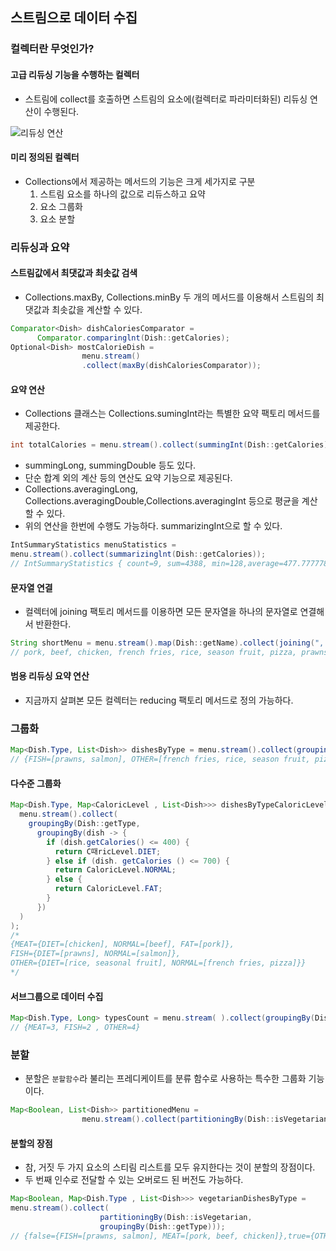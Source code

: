 스트림으로 데이터 수집
----------------------

### 컬렉터란 무엇인가?

#### 고급 리듀싱 기능을 수행하는 컬렉터

-	스트림에 collect를 호출하면 스트림의 요소에(컬렉터로 파라미터화된) 리듀싱 연산이 수행된다.

![리듀싱 연산](http://drive.google.com/uc?export=view&id=0ByLqiEM75qEzUlV3ajNHRDNvbEE)

#### 미리 정의된 컬렉터

-	Collections에서 제공하는 메서드의 기능은 크게 세가지로 구분
	1.	스트림 요소를 하나의 값으로 리듀스하고 요약
	2.	요소 그룹화
	3.	요소 분할

### 리듀싱과 요약

#### 스트림값에서 최댓값과 최솟값 검색

-	Collections.maxBy, Collections.minBy 두 개의 메서드를 이용해서 스트림의 최댓값과 최솟값을 계산할 수 있다.

```java
Comparator<Dish> dishCaloriesComparator =
      Comparator.comparinglnt(Dish::getCalories);
Optional<Dish> mostCalorieDish =
                menu.stream()
                .collect(maxBy(dishCaloriesComparator));
```

#### 요약 연산

-	Collections 클래스는 Collections.sumingInt라는 특별한 요약 팩토리 메서드를 제공한다.

```java
int totalCalories = menu.stream().collect(summingInt(Dish::getCalories));
```

-	summingLong, summingDouble 등도 있다.
-	단순 합계 외의 계산 등의 연산도 요약 기능으로 제공된다.
-	Collections.averagingLong, Collections.averagingDouble,Collections.averagingInt 등으로 평균을 계산할 수 있다.
-	위의 연산을 한번에 수행도 가능하다. summarizingInt으로 할 수 있다.

```java
IntSummaryStatistics menuStatistics =
menu.stream().collect(summarizinglnt(Dish::getCalories));
// IntSummaryStatistics { count=9, sum=4388, min=128,average=477.777778, max=888 }
```

#### 문자열 연결

-	컬렉터에 joining 팩토리 메서드를 이용하면 모든 문자열을 하나의 문자열로 연결해서 반환한다.

```java
String shortMenu = menu.stream().map(Dish::getName).collect(joining(", "));
// pork, beef, chicken, french fries, rice, season fruit, pizza, prawns, salmon
```

#### 범용 리듀싱 요약 연산

-	지금까지 살펴본 모든 컬렉터는 reducing 팩토리 메서드로 정의 가능하다.

### 그룹화

```java
Map<Dish.Type, List<Dish>> dishesByType = menu.stream().collect(groupingBy(Dish::getType));
// {FISH=[prawns, salmon], OTHER=[french fries, rice, season fruit, pizza], MEAT=[pork, beef, chicken]}
```

#### 다수준 그룹화

```java
Map<Dish.Type, Map<CaloricLevel , List<Dish>>> dishesByTypeCaloricLevel =
  menu.stream().collect(
    groupingBy(Dish::getType,
      groupingBy(dish -> {
        if (dish.getCalories() <= 400) {
          return C때ricLevel.DIET;
        } else if (dish. getCalories () <= 700) {
          return CaloricLevel.NORMAL;
        } else {  
          return CaloricLevel.FAT;
        }
      })
  )
);
/*
{MEAT={DIET=[chicken], NORMAL=[beef], FAT=[pork]},
FISH={DIET=[prawns], NORMAL=[salmon]},
OTHER={DIET=[rice, seasonal fruit], NORMAL=[french fries, pizza]}}
*/
```

#### 서브그룹으로 데이터 수집

```java
Map<Dish.Type, Long> typesCount = menu.stream( ).collect(groupingBy(Dish::getType, counting()));
// {MEAT=3, FISH=2 , OTHER=4}
```

### 분할

-	분할은 `분할함수`라 불리는 프레디케이트를 분류 함수로 사용하는 특수한 그룹화 기능이다.

```java
Map<Boolean, List<Dish>> partitionedMenu =
                menu.stream().collect(partitioningBy(Dish::isVegetarian));
```

#### 분할의 장점

-	참, 거짓 두 가지 요소의 스티림 리스트를 모두 유지한다는 것이 분할의 장점이다.
-	두 번째 인수로 전달할 수 있는 오버로드 된 버전도 가능하다.

```java
Map<Boolean, Map<Dish.Type , List<Dish>>> vegetarianDishesByType =
menu.stream().collect(
                    partitioningBy(Dish::isVegetarian,
                    groupingBy(Dish::getType)));
// {false={FISH=[prawns, salmon], MEAT=[pork, beef, chicken]},true={OTHER=[french fries, rice, seasonfruit , pizza]}}
```
